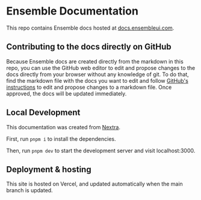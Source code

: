 # Ensemble Documentation

This repo contains Ensemble docs hosted at [docs.ensembleui.com](https://docs.ensembleui.com).

## Contributing to the docs directly on GitHub

Because Ensemble docs are created directly from the markdown in this repo, you can use the GitHub web editor to edit and propose changes to the docs directly from your browser without any knowledge of git. To do that, find the markdown file with the docs you want to edit and follow [GitHub's instructions](https://docs.github.com/en/free-pro-team@latest/github/managing-files-in-a-repository/editing-files-in-another-users-repository) to edit and propose changes to a markdown file. Once approved, the docs will be updated immediately.


## Local Development

This documentation was created from [Nextra](https://nextra.site).

First, run `pnpm i` to install the dependencies.

Then, run `pnpm dev` to start the development server and visit localhost:3000.


## Deployment & hosting

This site is hosted on Vercel, and updated automatically when the main branch is updated.